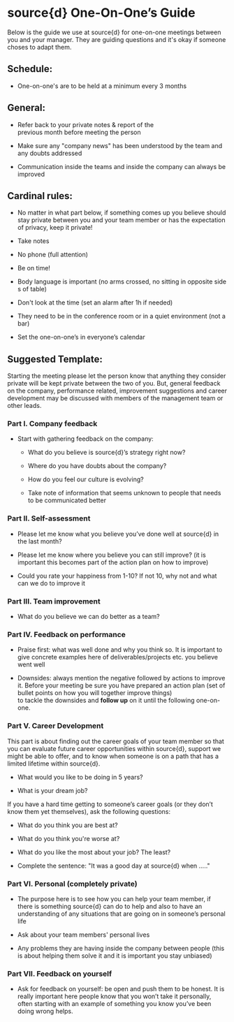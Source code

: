 # source{d} One-On-One’s Guide

Below is the guide we use at source{d} for one-on-one meetings between you and your manager. They are guiding questions and it's okay if someone choses to adapt them.

## Schedule:

* One-on-one's are to be held at a minimum every 3 months

## General:

* Refer back to your private notes & report of the previous month before meeting the person

* Make sure any "company news" has been understood by the team and any doubts addressed 	

* Communication inside the teams and inside the company can always be improved

## Cardinal rules:

* No matter in what part below, if something comes up you believe should stay private between you and your team member or has the expectation of privacy, keep it private!

* Take notes

* No phone (full attention)

* Be on time!

* Body language is important (no arms crossed, no sitting in opposite sides of table)

* Don't look at the time (set an alarm after 1h if needed)

* They need to be in the conference room or in a quiet environment (not a bar)

* Set the one-on-one’s in everyone’s calendar 


## Suggested Template:

Starting the meeting please let the person know that anything they consider private will be kept private between the two of you. But, general feedback on the company, performance related, improvement suggestions and career development may be discussed with members of the management team or other leads.

### Part I. Company feedback

* Start with gathering feedback on the company:

    * What do you believe is source{d}’s strategy right now?

    * Where do you have doubts about the company?

    * How do you feel our culture is evolving?

    * Take note of information that seems unknown to people that needs to be communicated better

### Part II. Self-assessment

* Please let me know what you believe you’ve done well at source{d} in the last month?

* Please let me know where you believe you can still improve? (it is important this becomes part of the action plan on how to improve)

* Could you rate your happiness from 1-10? If not 10, why not and what can we do to improve it 

### Part III. Team improvement

* What do you believe we can do better as a team? 

### Part IV. Feedback on performance

* Praise first: what was well done and why you think so. It is important to give concrete examples here of deliverables/projects etc. you believe went well

* Downsides: always mention the negative followed by actions to improve it. Before your meeting be sure you have prepared an action plan (set of bullet points on how you will together improve things) to tackle the downsides and **follow up** on it until the following one-on-one. 

### Part V. Career Development

This part is about finding out the career goals of your team member so that you can evaluate future career opportunities within source{d}, support we might be able to offer, and to know when someone is on a path that has a limited lifetime within source{d}. 

* What would you like to be doing in 5 years?

* What is your dream job?

If you have a hard time getting to someone’s career goals (or they don’t know them yet themselves), ask the following questions:

* What do you think you are best at?

* What do you think you're worse at?

* What do you like the most about your job? The least?

* Complete the sentence: "It was a good day at source{d} when ....." 

### Part VI. Personal **(completely private)**

* The purpose here is to see how you can help your team member, if there is something source{d} can do to help and also to have an understanding of any situations that are going on in someone’s personal life

* Ask about your team members' personal lives

* Any problems they are having inside the company between people (this is about helping them solve it and it is important you stay unbiased)

### Part VII. Feedback on yourself

* Ask for feedback on yourself: be open and push them to be honest. It is really important here people know that you won’t take it personally, often starting with an example of something you know you’ve been doing wrong helps.
